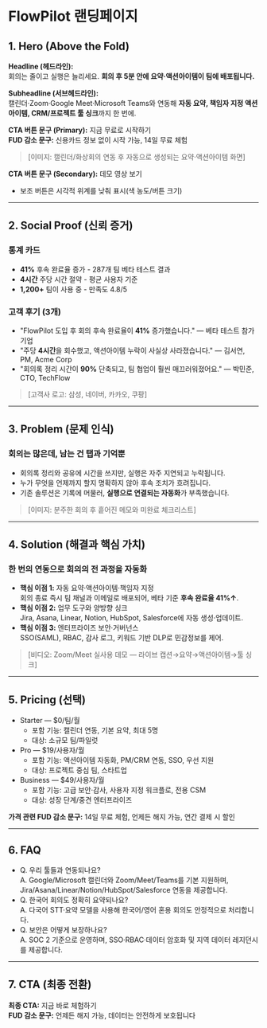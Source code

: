 # FlowPilot 랜딩페이지

## 1. Hero (Above the Fold)

**Headline (헤드라인):**  
회의는 줄이고 실행은 늘리세요. **회의 후 5분 안에 요약·액션아이템이 팀에 배포됩니다.**

**Subheadline (서브헤드라인):**  
캘린더·Zoom·Google Meet·Microsoft Teams와 연동해 **자동 요약, 책임자 지정 액션아이템, CRM/프로젝트 툴 싱크**까지 한 번에.

**CTA 버튼 문구 (Primary):** 지금 무료로 시작하기  
**FUD 감소 문구:** 신용카드 정보 없이 시작 가능, 14일 무료 체험

> [이미지: 캘린더/화상회의 연동 후 자동으로 생성되는 요약·액션아이템 화면]

**CTA 버튼 문구 (Secondary):** 데모 영상 보기

-   보조 버튼은 시각적 위계를 낮춰 표시(색 농도/버튼 크기)

---

## 2. Social Proof (신뢰 증거)

### 통계 카드

-   **41%** 후속 완료율 증가 - 287개 팀 베타 테스트 결과
-   **4시간** 주당 시간 절약 - 평균 사용자 기준
-   **1,200+** 팀이 사용 중 - 만족도 4.8/5

### 고객 후기 (3개)

-   "FlowPilot 도입 후 회의 후속 완료율이 **41%** 증가했습니다." — 베타 테스트 참가 기업
-   "주당 **4시간**을 회수했고, 액션아이템 누락이 사실상 사라졌습니다." — 김서연, PM, Acme Corp
-   "회의록 정리 시간이 **90%** 단축되고, 팀 협업이 훨씬 매끄러워졌어요." — 박민준, CTO, TechFlow

> [고객사 로고: 삼성, 네이버, 카카오, 쿠팡]

---

## 3. Problem (문제 인식)

### 회의는 많은데, 남는 건 탭과 기억뿐

-   회의록 정리와 공유에 시간을 쓰지만, 실행은 자주 지연되고 누락됩니다.
-   누가 무엇을 언제까지 할지 명확하지 않아 후속 조치가 흐려집니다.
-   기존 솔루션은 기록에 머물러, **실행으로 연결되는 자동화**가 부족했습니다.

> [이미지: 분주한 회의 후 흩어진 메모와 미완료 체크리스트]

---

## 4. Solution (해결과 핵심 가치)

### 한 번의 연동으로 회의의 전 과정을 자동화

-   **핵심 이점 1:** 자동 요약·액션아이템·책임자 지정  
    회의 종료 즉시 팀 채널과 이메일로 배포되어, 베타 기준 **후속 완료율 41%↑**.
-   **핵심 이점 2:** 업무 도구와 양방향 싱크  
    Jira, Asana, Linear, Notion, HubSpot, Salesforce에 자동 생성·업데이트.
-   **핵심 이점 3:** 엔터프라이즈 보안·거버넌스  
    SSO(SAML), RBAC, 감사 로그, 키워드 기반 DLP로 민감정보를 제어.

> [비디오: Zoom/Meet 실사용 데모 — 라이브 캡션→요약→액션아이템→툴 싱크]

---

## 5. Pricing (선택)

-   Starter — $0/팀/월
    -   포함 기능: 캘린더 연동, 기본 요약, 최대 5명
    -   대상: 소규모 팀/파일럿
-   Pro — $19/사용자/월
    -   포함 기능: 액션아이템 자동화, PM/CRM 연동, SSO, 우선 지원
    -   대상: 프로젝트 중심 팀, 스타트업
-   Business — $49/사용자/월
    -   포함 기능: 고급 보안·감사, 사용자 지정 워크플로, 전용 CSM
    -   대상: 성장 단계/중견 엔터프라이즈

**가격 관련 FUD 감소 문구:** 14일 무료 체험, 언제든 해지 가능, 연간 결제 시 할인

---

## 6. FAQ

-   Q. 우리 툴들과 연동되나요?  
    A. Google/Microsoft 캘린더와 Zoom/Meet/Teams를 기본 지원하며, Jira/Asana/Linear/Notion/HubSpot/Salesforce 연동을 제공합니다.
-   Q. 한국어 회의도 정확히 요약되나요?  
    A. 다국어 STT·요약 모델을 사용해 한국어/영어 혼용 회의도 안정적으로 처리합니다.
-   Q. 보안은 어떻게 보장하나요?  
    A. SOC 2 기준으로 운영하며, SSO·RBAC·데이터 암호화 및 지역 데이터 레지던시를 제공합니다.

---

## 7. CTA (최종 전환)

**최종 CTA:** 지금 바로 체험하기  
**FUD 감소 문구:** 언제든 해지 가능, 데이터는 안전하게 보호됩니다

